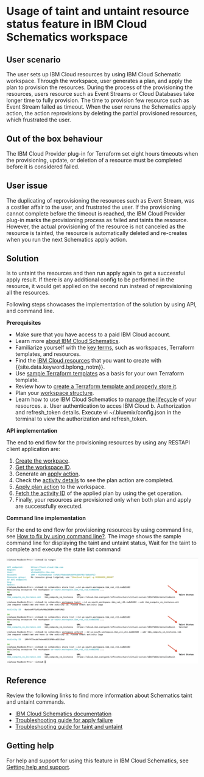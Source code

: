 # Usage of taint and untaint resource status feature in IBM Cloud Schematics workspace 

## User scenario

The user sets up IBM Cloud resources by using IBM Cloud Schematic workspace. Through the workspace, user generates a plan, and apply the plan to provision the resources. During the process of the provisioning the resources, users resource such as Event Streams or Cloud Databases take longer time to fully provision. The time to provision few resource such as Event Stream failed as timeout.  When the user reruns the Schematics apply action, the action reprovisions by deleting the partial provisioned resources, which frustrated the user.

## Out of the box behaviour

The IBM Cloud Provider plug-in for Terraform set eight hours timeouts when the provisioning, update, or deletion of a resource must be completed before it is considered failed. 

## User issue 

The duplicating of reprovisioning the resources such as Event Stream, was a costlier affair to the user, and frustrated the user. If the provisioning cannot complete before the timeout is reached, the IBM Cloud Provider plug-in marks the provisioning process as failed and taints the resource. However, the actual provisioning of the resource is not canceled as the resource is tainted, the resource is automatically deleted and re-creates when you run the next Schematics apply action.

## Solution

Is to untaint the resources and then run apply again to get a successful apply result. If there is any additional config to be performed in the resource, it would get applied on the second run instead of reprovisioning all the resources.

Following steps showcases the implementation of the solution by using API, and command line.

**Prerequisites**

- Make sure that you have access to a paid IBM Cloud account. 
- Learn more [about IBM Cloud Schematics](/docs/schematics?topic=schematics-about-schematics). 
- Familiarize yourself with the [key terms](/docs/schematics?topic=schematics-about-schematics#schematics-terms), such as workspaces, Terraform templates, and resources. 
- Find the [IBM Cloud resources](https://ibm-cloud.github.io/tf-ibm-docs/?cm_mc_uid=71885624553615726236960&cm_mc_sid_50200000=38067391572884797521) that you want to create with {{site.data.keyword.bplong_notm}}.
- Use [sample Terraform templates](https://github.com/IBM-Cloud/terraform-provider-ibm/tree/master/examples) as a basis for your own Terraform template.  
- Review how to [create a Terraform template and properly store it](/docs/schematics?topic=schematics-create-tf-config). 
- Plan your [workspace structure](/docs/schematics?topic=schematics-workspace-setup#structure-workspace). 
- Learn how to use IBM Cloud Schematics to [manage the lifecycle](/docs/schematics?topic=schematics-manage-lifecycle) of your resources. 
a. User authentication to acces IBM Cloud
b. Authorization and refresh_token details. Execute vi ~/.bluemix/config.json in the terminal to view the authorization and refresh_token.

**API implementation**

The end to end flow for the provisioning resources by using any RESTAPI client application are:
1. [Create the workpace](https://cloud.ibm.com/apidocs/schematics#create-workspace).
2. [Get the workspace ID](https://cloud.ibm.com/apidocs/schematics#get-workspace).
3. Generate an [apply action](https://cloud.ibm.com/apidocs/schematics#apply-workspace-command).
4. Check the [activity details](https://cloud.ibm.com/apidocs/schematics#get-workspace-activity) to see the plan action are completed.
5. [Apply plan action](https://cloud.ibm.com/apidocs/schematics#plan-workspace-command) to the workspace.
6. [Fetch the activity ID](https://cloud.ibm.com/apidocs/schematics#get-workspace-activity) of the applied plan by using the get operation.
7. Finally, your resources are provisioned only when both plan and apply are successfully executed.

**Command line implementation**

For the end to end flow for provisioning resources by using command line, see [How to fix by using command line?](https://cloud.ibm.com/docs/schematics?topic=schematics-tainted-resources). The image shows the sample command line for displaying the taint and untaint status, 
Wait for the taint to complete and execute the state list command

![Sample command line for taint and untaint status](/images/cli_taint.png)


## Reference

Review the following links to find more information about Schematics taint and untaint commands.

- [IBM Cloud Schematics documentation](https://cloud.ibm.com/docs/schematics?topic=schematics-schematics-cli-reference)
- [Troubleshooting guide for apply failure](https://cloud.ibm.com/docs/schematics?topic=schematics-nullresource-errors)
- [Troubleshooting guide for taint and untaint](https://cloud.ibm.com/docs/schematics?topic=schematics-tainted-resources)

## Getting help

For help and support for using this feature in IBM Cloud Schematics, see [Getting help and support](https://cloud.ibm.com/docs/schematics?topic=schematics-schematics-help).
